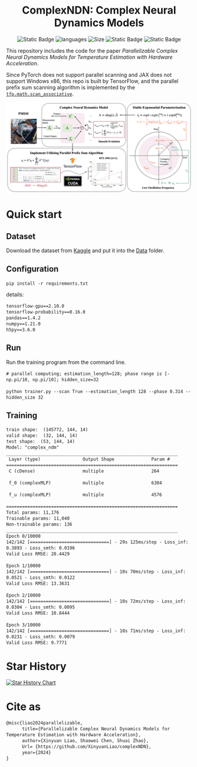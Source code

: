 <div align="center">
<h1>ComplexNDN: Complex Neural Dynamics Models</h1>

![Static Badge](https://img.shields.io/hexpm/l/plug)
![languages](https://img.shields.io/github/languages/top/XinyuanLiao/complexNDN)
![Size](https://img.shields.io/github/languages/code-size/XinyuanLiao/complexNDN)
![Static Badge](https://img.shields.io/badge/Framework-TensorFlow-orange)
![Static Badge](https://img.shields.io/badge/Platform-Win_|_Mac-pink)
</div>

This repository includes the code for the paper _Parallelizable Complex Neural Dynamics Models for Temperature Estimation with Hardware Acceleration_.

Since PyTorch does not support parallel scanning and JAX does not support Windows x86, this repo is built by TensorFlow, and the parallel prefix sum scanning algorithm is implemented by the [```tfp.math.scan_associative```](https://www.tensorflow.org/probability/api_docs/python/tfp/math/scan_associative).

<p align="center">
  <img src="https://github.com/XinyuanLiao/complexNDM/blob/main/Figs/frame.jpg" width="1000px"/>
</p>

# Quick start
## Dataset
Download the dataset from [Kaggle](https://www.kaggle.com/wkirgsn/electric-motor-temperature) and put it into the [Data](https://github.com/XinyuanLiao/complexNDM/tree/main/Data) folder.
## Configuration
```
pip install -r requirements.txt
```
details:
```
tensorflow-gpu==2.10.0
tensorflow-probability==0.16.0
pandas==1.4.2
numpy==1.21.0
h5py==3.6.0
```
## Run
Run the training program from the command line.

```
# parallel computing; estimation_length=128; phase range is [-np.pi/10, np.pi/10]; hidden_size=32

python trainer.py --scan True --estimation_length 128 --phase 0.314 --hidden_size 32
```

## Training
```
train shape:  (145772, 144, 14)
valid shape:  (32, 144, 14)
test shape:  (53, 144, 14)
Model: "complex_ndm"
_________________________________________________________________
 Layer (type)                Output Shape              Param #
=================================================================
 C (cDense)                  multiple                  264

 f_0 (complexMLP)            multiple                  6304

 f_u (complexMLP)            multiple                  4576

=================================================================
Total params: 11,176
Trainable params: 11,040
Non-trainable params: 136
_________________________________________________________________
Epoch 0/10000
142/142 [==============================] - 29s 125ms/step - Loss_inf: 0.3893 - Loss_smth: 0.0196
Valid Loss RMSE: 20.4429

Epoch 1/10000
142/142 [==============================] - 10s 70ms/step - Loss_inf: 0.0521 - Loss_smth: 0.0122
Valid Loss RMSE: 13.3631

Epoch 2/10000
142/142 [==============================] - 10s 72ms/step - Loss_inf: 0.0304 - Loss_smth: 0.0095
Valid Loss RMSE: 10.8444

Epoch 3/10000
142/142 [==============================] - 10s 71ms/step - Loss_inf: 0.0231 - Loss_smth: 0.0079
Valid Loss RMSE: 9.7771
```

# Star History

[![Star History Chart](https://api.star-history.com/svg?repos=XinyuanLiao/complexNDM&type=Date)](https://star-history.com/#XinyuanLiao/complexNDM&Date)


# Cite as
```
@misc{liao2024parallelizable,
      title={Parallelizable Complex Neural Dynamics Models for Temperature Estimation with Hardware Acceleration},
      author={Xinyuan Liao, Shaowei Chen, Shuai Zhao},
      Url= {https://github.com/XinyuanLiao/complexNDN}, 
      year={2024}
}
```
